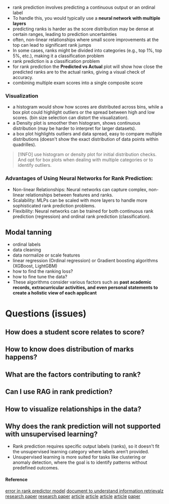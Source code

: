 - rank prediction involves predicting a continuous output or an ordinal label
- To handle this, you would typically use a **neural network with multiple layers**
- predicting ranks is harder as the score distribution may be dense at certain ranges, leading to prediction uncertainties
- often, non-linear relationships where small score improvements at the top can lead to significant rank jumps
- In some cases, ranks might be divided into categories (e.g., top 1%, top 5%, etc.), making it a classification problem
- rank prediction is a classification problem
- for rank prediction the **Predicted vs Actual** plot will show how close the predicted ranks are to the actual ranks, giving a visual check of accuracy.
- combining multiple exam scores into a single composite score
### Visualization
- a histogram would show how scores are distributed across bins, while a box plot could highlight outliers or the spread between high and low scores. (bin size selection can distort the visualization).
- a Density plot is smoother then histogram, shows continuous distribution (may be harder to interpret for larger datasets).
- a box plot highlights outliers and data spread, easy to compare multiple distributions (doesn't show the exact distribution of data points within quadrilles).

> [!INFO] use histogram or density plot for initial distribution checks. And opt for box plots when dealing with multiple categories or to identify outliers.
### Advantages of Using Neural Networks for Rank Prediction:
- Non-linear Relationships: Neural networks can capture complex, non-linear relationships between features and ranks.
- Scalability: MLPs can be scaled with more layers to handle more sophisticated rank prediction problems.
- Flexibility: Neural networks can be trained for both continuous rank prediction (regression) and ordinal rank prediction (classification).
## Modal tanning
- ordinal labels
- data cleaning
- data normalize or scale features
- linear regression (Ordinal regression) or Gradient boosting algorithms (XGBoost, LightGBM)
- how to find the ranking loss?
- how to fine tune the data?
- These algorithms consider various factors such as **past academic records, extracurricular activities, and even personal statements to create a holistic view of each applicant**
# Questions (issues)
## How does a student score relates to score?
## How to know does distribution of marks happens?
## What are the factors contributing to rank?
## Can I use RAG in rank prediction?
## How to visualize relationships in the data?
## Why does the rank prediction will not supported with unsupervised learning?
- Rank prediction requires specific output labels (ranks), so it doesn't fit the unsupervised learning category where labels aren’t provided.
- Unsupervised learning is more suited for tasks like clustering or anomaly detection, where the goal is to identify patterns without predefined outcomes.

#### Reference
[error in rank predictor model](https://www.youtube.com/watch?v=5ZtCh0k9jd0)
[document to understand information retrievalz](https://web.stanford.edu/class/cs276/handouts/lecture14-learning-ranking.pdf)
[research paper](https://www.ijraset.com/best-journal/student-performace-pediction-using-ml-and-ai)
[research paper](https://link.springer.com/article/10.1007/s10462-022-10155-y)
[article](https://www.ai.codersarts.com/post/predicting-entrance-exam-ranks-and-college-admissions-with-machine-learning)
[article](https://indiaai.gov.in/article/ai-can-now-predict-a-student-s-grade-without-an-exam)
[article](https://towardsdatascience.com/learning-to-rank-a-complete-guide-to-ranking-using-machine-learning-4c9688d370d4)
[article](https://www.nowpublishers.com/article/DownloadSummary/INR-016)
[paper](http://arxiv.org/pdf/1811.12808)